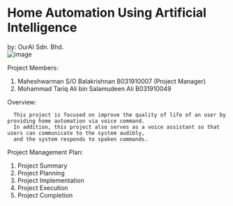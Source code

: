 # Home Automation Using Artificial Intelligence
by: OurAI Sdn. Bhd.       
![image](https://user-images.githubusercontent.com/55396900/150108303-7213a811-2cf5-476f-80dd-3247819a3431.png)

Project Members:
  1. Maheshwarman S/O Balakrishnan B031910007 (Project Manager) 
  2. Mohammad Tariq Ali bin Salamudeen Ali B031910049
     
Overview:
      
      This project is focused on improve the quality of life of an user by providing home automation via voice command.
      In addition, this project also serves as a voice assistant so that users can communicate to the system audibly, 
      and the system responds to spoken commands.
      
Project Management Plan:
  1. Project Summary
  2. Project Planning
  3. Project Implementation
  4. Project Execution
  5. Project Completion
